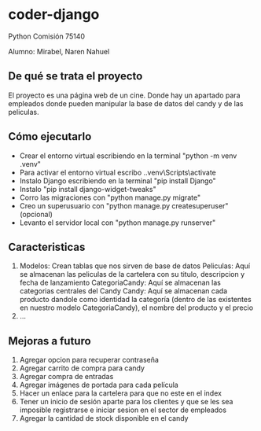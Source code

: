 # coder-django

Python Comisión 75140

Alumno: Mirabel, Naren Nahuel

## De qué se trata el proyecto

El proyecto es una página web de un cine. Donde hay un apartado para empleados donde pueden manipular la base de datos del candy y de las peliculas.


## Cómo ejecutarlo
- Crear el entorno virtual escribiendo en la terminal "python -m venv .venv"
- Para activar el entorno virtual escribo .\.venv\Scripts\activate
- Instalo Django escribiendo en la terminal "pip install Django"
- Instalo "pip install django-widget-tweaks"
- Corro las migraciones con "python manage.py migrate"
- Creo un superusuario con "python manage.py createsuperuser" (opcional)
- Levanto el servidor local con "python manage.py runserver"

## Caracteristicas
1. Modelos: Crean tablas que nos sirven de base de datos
Peliculas: Aquí se almacenan las peliculas de la cartelera con su titulo, descripcion y fecha de lanzamiento
CategoriaCandy: Aquí se almacenan las categorias centrales del Candy
Candy: Aquí se almacenan cada producto dandole como identidad la categoría (dentro de las existentes en nuestro modelo CategoriaCandy), el nombre del producto y el precio
2. ...

## Mejoras a futuro
1. Agregar opcion para recuperar contraseña
2. Agregar carrito de compra para candy
3. Agregar compra de entradas
4. Agregar imágenes de portada para cada película
5. Hacer un enlace para la cartelera para que no este en el index
6. Tener un inicio de sesión aparte para los clientes y que se les sea imposible registrarse e iniciar sesion en el sector de empleados
7. Agregar la cantidad de stock disponible en el candy
